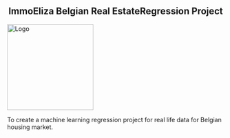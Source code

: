 
<h2 align="center">ImmoEliza Belgian Real EstateRegression Project</h2>
<img src="" alt="Logo" width="200" height="200"></a></p>

To create a machine learning regression project for real life data for Belgian housing market. 
